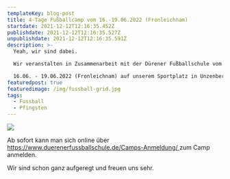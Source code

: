 ```yaml
---
templateKey: blog-post
title: 4-Tage Fußballcamp vom 16.-19.06.2022 (Fronleichnam)
startdate: 2021-12-12T12:16:35.452Z
publishdate: 2021-12-12T12:16:35.527Z
unpublishdate: 2021-12-12T12:16:35.591Z
description: >-
  Yeah, wir sind dabei. 

  Wir veranstalten in Zusammenarbeit mit der Dürener Fußballschule vom 

  16.06. - 19.06.2022 (Fronleichnam) auf unserem Sportplatz in Unzenberg ein Fußballcamp.
featuredpost: true
featuredimage: /img/fussball-grid.jpg
tags:
  - Fussball
  - Pfingsten
---
```

![](/img/fußballkinder.jpg)

Ab sofort kann man sich online über [https://www.duerenerfussballschule.de/Camps-Anmeldung/ ](https://www.duerenerfussballschule.de/Camps-Anmeldung/) zum Camp anmelden.

Wir sind schon ganz aufgeregt und freuen uns sehr.